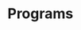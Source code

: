 # Programs
















































































































